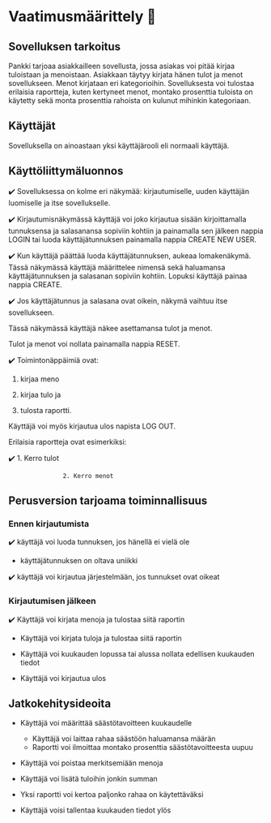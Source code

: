 # Vaatimusmäärittely  :gem:

## Sovelluksen tarkoitus
Pankki tarjoaa asiakkailleen sovellusta, jossa asiakas voi pitää kirjaa tuloistaan ja menoistaan. Asiakkaan täytyy kirjata hänen tulot ja menot sovellukseen. Menot kirjataan eri kategorioihin. Sovelluksesta voi tulostaa erilaisia raportteja, kuten kertyneet menot, montako prosenttia tuloista on käytetty sekä monta prosenttia rahoista on kulunut mihinkin kategoriaan. 

## Käyttäjät
Sovelluksella on ainoastaan yksi käyttäjärooli eli normaali käyttäjä.

## Käyttöliittymäluonnos

:heavy_check_mark: Sovelluksessa on kolme eri näkymää: kirjautumiselle, uuden käyttäjän luomiselle ja itse sovellukselle.

:heavy_check_mark: Kirjautumisnäkymässä käyttäjä voi joko kirjautua sisään kirjoittamalla tunnuksensa ja salasanansa sopiviin kohtiin ja painamalla sen jälkeen nappia LOGIN tai luoda käyttäjätunnuksen painamalla nappia CREATE NEW USER.

:heavy_check_mark: Kun käyttäjä päättää luoda käyttäjätunnuksen, aukeaa lomakenäkymä. Tässä näkymässä käyttäjä määrittelee nimensä sekä haluamansa käyttäjätunnuksen ja salasanan sopiviin kohtiin. Lopuksi käyttäjä painaa nappia CREATE.

:heavy_check_mark: Jos käyttäjätunnus ja salasana ovat oikein, näkymä vaihtuu itse sovellukseen. 

Tässä näkymässä käyttäjä näkee asettamansa tulot ja menot. 

Tulot ja menot voi nollata painamalla nappia RESET. 

:heavy_check_mark: Toimintonäppäimiä ovat: 

1. kirjaa meno

2. kirjaa tulo ja 
	           
3. tulosta raportti. 

Käyttäjä voi myös kirjautua ulos napista LOG OUT.

Erilaisia raportteja ovat esimerkiksi:

:heavy_check_mark: 1. Kerro tulot

                   2. Kerro menot

## Perusversion tarjoama toiminnallisuus

### Ennen kirjautumista

:heavy_check_mark: käyttäjä voi luoda tunnuksen, jos hänellä ei vielä ole
  - käyttäjätunnuksen on oltava uniikki

:heavy_check_mark: käyttäjä voi kirjautua järjestelmään, jos tunnukset ovat oikeat

### Kirjautumisen jälkeen

:heavy_check_mark: Käyttäjä voi kirjata menoja ja tulostaa siitä raportin
- Käyttäjä voi kirjata tuloja ja tulostaa siitä raportin

- Käyttäjä voi kuukauden lopussa tai alussa nollata edellisen kuukauden tiedot

- Käyttäjä voi kirjautua ulos

## Jatkokehitysideoita

- Käyttäjä voi määrittää säästötavoitteen kuukaudelle 
  - Käyttäjä voi laittaa rahaa säästöön haluamansa määrän
  - Raportti voi ilmoittaa montako prosenttia säästötavoitteesta uupuu

- Käyttäjä voi poistaa merkitsemiään menoja

- Käyttäjä voi lisätä tuloihin jonkin summan

- Yksi raportti voi kertoa paljonko rahaa on käytettäväksi

- Käyttäjä voisi tallentaa kuukauden tiedot ylös

